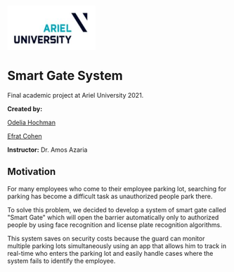 <img src="Images/ariel_logo.JPG" width="200" height="100" >

# Smart Gate System  

Final academic project at Ariel University 2021.

**Created by:**

[Odelia Hochman](https://github.com/OdeliaHochman)

[Efrat Cohen](https://github.com/EfratCohen100)

**Instructor:** Dr. Amos Azaria


## Motivation

For many employees who come to their employee parking lot, searching for parking has become a difficult task as unauthorized people park there. 

To solve this problem, we decided to develop a system of smart gate called "Smart Gate" which will open the barrier automatically only to authorized people
by using face recognition and license plate recognition algorithms.

This system saves on security costs because the guard can monitor multiple parking lots simultaneously using an app that allows him to track in real-time who enters the parking lot and easily handle cases where the system fails to identify the employee.


